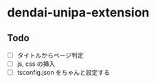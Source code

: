 # dendai-unipa-extension

## Todo

- [ ] タイトルからページ判定
- [ ] js, css の挿入
- [ ] tsconfig.json をちゃんと設定する
